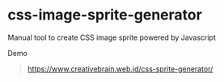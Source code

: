 # css-image-sprite-generator
Manual tool to create CSS image sprite powered by Javascript

Demo
> https://www.creativebrain.web.id/css-sprite-generator/
